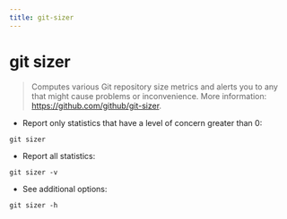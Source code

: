 ```yaml
---
title: git-sizer
---
```

# git sizer

> Computes various Git repository size metrics and alerts you to any that might cause problems or inconvenience.
> More information: <https://github.com/github/git-sizer>.

- Report only statistics that have a level of concern greater than 0:

`git sizer`

- Report all statistics:

`git sizer -v`

- See additional options:

`git sizer -h`
